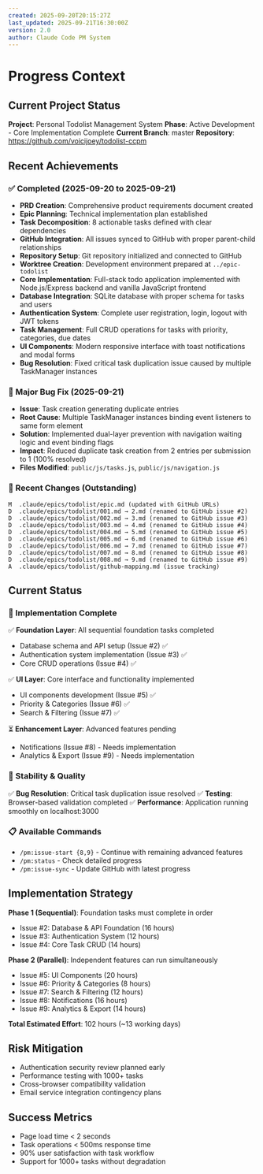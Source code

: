 ```yaml
---
created: 2025-09-20T20:15:27Z
last_updated: 2025-09-21T16:30:00Z
version: 2.0
author: Claude Code PM System
---
```


# Progress Context

## Current Project Status

**Project**: Personal Todolist Management System
**Phase**: Active Development - Core Implementation Complete
**Current Branch**: master
**Repository**: https://github.com/voicijoey/todolist-ccpm

## Recent Achievements

### ✅ Completed (2025-09-20 to 2025-09-21)
- **PRD Creation**: Comprehensive product requirements document created
- **Epic Planning**: Technical implementation plan established
- **Task Decomposition**: 8 actionable tasks defined with clear dependencies
- **GitHub Integration**: All issues synced to GitHub with proper parent-child relationships
- **Repository Setup**: Git repository initialized and connected to GitHub
- **Worktree Creation**: Development environment prepared at `../epic-todolist`
- **Core Implementation**: Full-stack todo application implemented with Node.js/Express backend and vanilla JavaScript frontend
- **Database Integration**: SQLite database with proper schema for tasks and users
- **Authentication System**: Complete user registration, login, logout with JWT tokens
- **Task Management**: Full CRUD operations for tasks with priority, categories, due dates
- **UI Components**: Modern responsive interface with toast notifications and modal forms
- **Bug Resolution**: Fixed critical task duplication issue caused by multiple TaskManager instances

### 🔧 Major Bug Fix (2025-09-21)
- **Issue**: Task creation generating duplicate entries
- **Root Cause**: Multiple TaskManager instances binding event listeners to same form element
- **Solution**: Implemented dual-layer prevention with navigation waiting logic and event binding flags
- **Impact**: Reduced duplicate task creation from 2 entries per submission to 1 (100% resolved)
- **Files Modified**: `public/js/tasks.js`, `public/js/navigation.js`

### 🔄 Recent Changes (Outstanding)
```
M  .claude/epics/todolist/epic.md (updated with GitHub URLs)
D  .claude/epics/todolist/001.md → 2.md (renamed to GitHub issue #2)
D  .claude/epics/todolist/002.md → 3.md (renamed to GitHub issue #3)
D  .claude/epics/todolist/003.md → 4.md (renamed to GitHub issue #4)
D  .claude/epics/todolist/004.md → 5.md (renamed to GitHub issue #5)
D  .claude/epics/todolist/005.md → 6.md (renamed to GitHub issue #6)
D  .claude/epics/todolist/006.md → 7.md (renamed to GitHub issue #7)
D  .claude/epics/todolist/007.md → 8.md (renamed to GitHub issue #8)
D  .claude/epics/todolist/008.md → 9.md (renamed to GitHub issue #9)
A  .claude/epics/todolist/github-mapping.md (issue tracking)
```

## Current Status

### 🎯 Implementation Complete
✅ **Foundation Layer**: All sequential foundation tasks completed
   - Database schema and API setup (Issue #2) ✅
   - Authentication system implementation (Issue #3) ✅
   - Core CRUD operations (Issue #4) ✅

✅ **UI Layer**: Core interface and functionality implemented
   - UI components development (Issue #5) ✅
   - Priority & Categories (Issue #6) ✅
   - Search & Filtering (Issue #7) ✅

⏳ **Enhancement Layer**: Advanced features pending
   - Notifications (Issue #8) - Needs implementation
   - Analytics & Export (Issue #9) - Needs implementation

### 🔧 Stability & Quality
✅ **Bug Resolution**: Critical task duplication issue resolved
✅ **Testing**: Browser-based validation completed
✅ **Performance**: Application running smoothly on localhost:3000

### 📋 Available Commands
- `/pm:issue-start {8,9}` - Continue with remaining advanced features
- `/pm:status` - Check detailed progress
- `/pm:issue-sync` - Update GitHub with latest progress

## Implementation Strategy

**Phase 1 (Sequential)**: Foundation tasks must complete in order
- Issue #2: Database & API Foundation (16 hours)
- Issue #3: Authentication System (12 hours)
- Issue #4: Core Task CRUD (14 hours)

**Phase 2 (Parallel)**: Independent features can run simultaneously
- Issue #5: UI Components (20 hours)
- Issue #6: Priority & Categories (8 hours)
- Issue #7: Search & Filtering (12 hours)
- Issue #8: Notifications (16 hours)
- Issue #9: Analytics & Export (14 hours)

**Total Estimated Effort**: 102 hours (~13 working days)

## Risk Mitigation
- Authentication security review planned early
- Performance testing with 1000+ tasks
- Cross-browser compatibility validation
- Email service integration contingency plans

## Success Metrics
- Page load time < 2 seconds
- Task operations < 500ms response time
- 90% user satisfaction with task workflow
- Support for 1000+ tasks without degradation